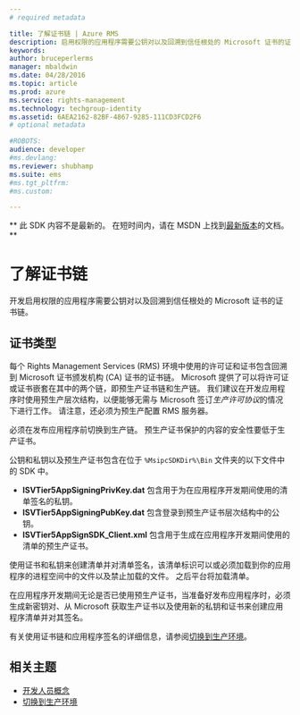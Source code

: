 ```yaml
---
# required metadata

title: 了解证书链 | Azure RMS
description: 启用权限的应用程序需要公钥对以及回溯到信任根处的 Microsoft 证书的证书链
keywords:
author: bruceperlerms
manager: mbaldwin
ms.date: 04/28/2016
ms.topic: article
ms.prod: azure
ms.service: rights-management
ms.technology: techgroup-identity
ms.assetid: 6AEA2162-82BF-4867-9285-111CD3FCD2F6
# optional metadata

#ROBOTS:
audience: developer
#ms.devlang:
ms.reviewer: shubhamp
ms.suite: ems
#ms.tgt_pltfrm:
#ms.custom:

---
```

** 此 SDK 内容不是最新的。 在短时间内，请在 MSDN 上找到[最新版本](https://msdn.microsoft.com/library/windows/desktop/hh535290(v=vs.85).aspx)的文档。 **
# 了解证书链

开发启用权限的应用程序需要公钥对以及回溯到信任根处的 Microsoft 证书的证书链。

## 证书类型

每个 Rights Management Services (RMS) 环境中使用的许可证和证书包含回溯到 Microsoft 证书颁发机构 (CA) 证书的证书链。 Microsoft 提供了可以将许可证或证书嵌套在其中的两个链，即预生产证书链和生产链。 我们建议在开发应用程序时使用预生产层次结构，以便能够无需与 Microsoft 签订*生产许可协议*的情况下进行工作。 请注意，还必须为预生产配置 RMS 服务器。

必须在发布应用程序前切换到生产链。 预生产证书保护的内容的安全性要低于生产证书。

公钥和私钥以及预生产证书包含在位于 `%MsipcSDKDir%\Bin` 文件夹的以下文件中的 SDK 中。

- **ISVTier5AppSigningPrivKey.dat** 包含用于为在应用程序开发期间使用的清单签名的私钥。
- **ISVTier5AppSigningPubKey.dat** 包含登录到预生产证书层次结构中的公钥。
- **ISVTier5AppSignSDK_Client.xml** 包含用于生成在应用程序开发期间使用的清单的预生产证书。

 

使用证书和私钥来创建清单并对清单签名，该清单标识可以或必须加载到你的应用程序的进程空间中的文件以及禁止加载的文件。 之后平台将加载清单。

在应用程序开发期间无论是否已使用预生产证书，当准备好发布应用程序时，必须生成新密钥对、从 Microsoft 获取生产证书以及使用新的私钥和证书来创建应用程序清单并对其签名。

有关使用证书链和应用程序签名的详细信息，请参阅[切换到生产环境](switching-to-the-production-environment.md)。

## 相关主题

* [开发人员概念](ad-rms-concepts-nav.md)
* [切换到生产环境](switching-to-the-production-environment.md)
 

 


<!--HONumber=Jun16_HO1-->



